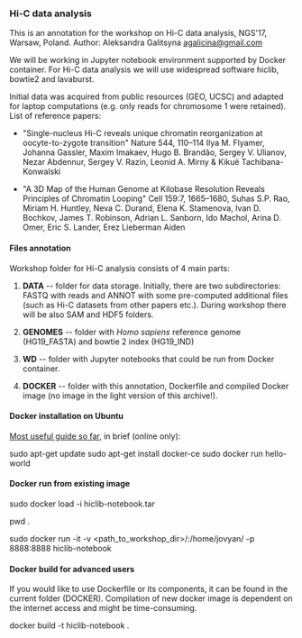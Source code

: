 ### Hi-C data analysis

This is an annotation for the workshop on Hi-C data analysis, NGS'17, Warsaw, Poland. 
Author: Aleksandra Galitsyna agalicina@gmail.com

We will be working in Jupyter notebook environment supported by Docker container. 
For Hi-C data analysis we will use widespread software hiclib, bowtie2 and lavaburst.

Initial data was acquired from public resources (GEO, UCSC) and adapted for laptop computations (e.g. only reads for chromosome 1 were retained). List of reference papers:

- "Single-nucleus Hi-C reveals unique chromatin reorganization at oocyte-to-zygote transition" Nature 544, 110–114 Ilya M. Flyamer,	Johanna Gassler,	Maxim Imakaev,	Hugo B. Brandão,	Sergey V. Ulianov, Nezar Abdennur,	Sergey V. Razin,	Leonid A. Mirny	& Kikuë Tachibana-Konwalski

- "A 3D Map of the Human Genome at Kilobase Resolution Reveals Principles of Chromatin Looping" Cell 159:7, 1665–1680, Suhas S.P. Rao, Miriam H. Huntley, Neva C. Durand, Elena K. Stamenova, Ivan D. Bochkov, James T. Robinson, Adrian L. Sanborn, Ido Machol, Arina D. Omer, Eric S. Lander, Erez Lieberman Aiden

#### Files annotation

Workshop folder for Hi-C analysis consists of 4 main parts:

1. __DATA__ -- folder for data storage. Initially, there are two subdirectories: FASTQ with reads and ANNOT with some pre-computed additional files (such as Hi-C datasets from other papers etc.). During workshop there will be also SAM and HDF5 folders. 

2. __GENOMES__ -- folder with *Homo sapiens* reference genome (HG19_FASTA) and bowtie 2 index (HG19_IND)

3. __WD__ -- folder with Jupyter notebooks that could be run from Docker container. 

4. __DOCKER__ -- folder with this annotation, Dockerfile and compiled Docker image (no image in the light version of this archive!).

#### Docker installation on Ubuntu

[Most useful guide so far](https://docs.docker.com/engine/installation/linux/docker-ce/ubuntu/), in brief (online only):

sudo apt-get update
sudo apt-get install docker-ce
sudo docker run hello-world

#### Docker run from existing image

sudo docker load -i hiclib-notebook.tar

pwd .

sudo docker run -it -v <path_to_workshop_dir>/:/home/jovyan/ -p 8888:8888 hiclib-notebook

#### Docker build for advanced users

If you would like to use Dockerfile or its components, it can be found in the current folder (DOCKER). Compilation of new docker image is dependent on the internet access and might be time-consuming. 

docker build -t hiclib-notebook .
